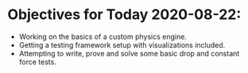 # Objectives for Today 2020-08-22:

- Working on the basics of a custom physics engine.
- Getting a testing framework setup with visualizations included.
- Attempting to write, prove and solve some basic drop and constant force tests.
